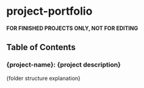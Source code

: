 # project-portfolio
**FOR FINISHED PROJECTS ONLY, NOT FOR EDITING**
## Table of Contents
### {project-name}: {project description}
{folder structure explanation}
